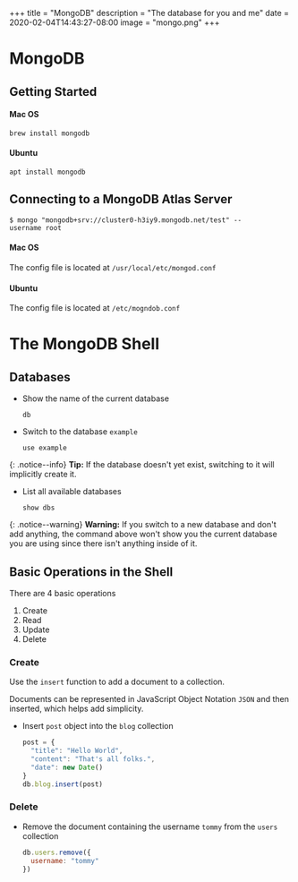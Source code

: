 +++
title = "MongoDB"
description = "The database for you and me"
date = 2020-02-04T14:43:27-08:00
image = "mongo.png"
+++

# MongoDB

## Getting Started

#### Mac OS

```
brew install mongodb
```

#### Ubuntu

```
apt install mongodb
```

## Connecting to a MongoDB Atlas Server

`$ mongo "mongodb+srv://cluster0-h3iy9.mongodb.net/test" --username root`

#### Mac OS

The config file is located at `/usr/local/etc/mongod.conf`

#### Ubuntu

The config file is located at `/etc/mogndob.conf`

# The MongoDB Shell

## Databases

* Show the name of the current database

  ```
  db
  ```

* Switch to the database `example`

  ```
  use example
  ```

{: .notice--info}
**Tip:** If the database doesn't yet exist, switching to it will implicitly create it.

* List all available databases

  ```
  show dbs
  ```

{: .notice--warning}
**Warning:** If you switch to a new database and don't add anything, the command above won't show you the current database you are using since there isn't anything inside of it.



## Basic Operations in the Shell

There are 4 basic operations
1. Create
2. Read
3. Update
4. Delete

### Create

Use the `insert` function to add a document to a collection.

Documents can be represented in JavaScript Object Notation `JSON` and then inserted, which helps add simplicity.

* Insert `post` object into the `blog` collection

  ```js
  post = {
    "title": "Hello World",
    "content": "That's all folks.",
    "date": new Date()
  }
  db.blog.insert(post)
  ```

### Delete

* Remove the document containing the username `tommy` from the `users` collection

  ```js
  db.users.remove({
    username: "tommy"
  })
  ```
